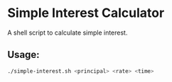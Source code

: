 # Simple Interest Calculator

A shell script to calculate simple interest.

## Usage:
```bash
./simple-interest.sh <principal> <rate> <time>
